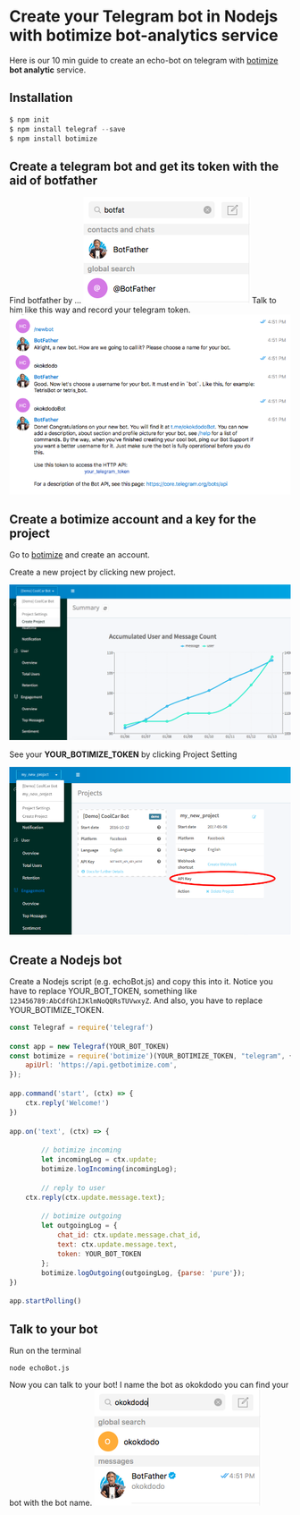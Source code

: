 # Create your Telegram bot in Nodejs with botimize bot-analytics service

Here is our 10 min guide to create an echo-bot on telegram with [botimize](http://www.botimize.io) **bot analytic** service.

## Installation

```js
$ npm init
$ npm install telegraf --save
$ npm install botimize
```

## Create a telegram bot and get its token with the aid of botfather

Find botfather by ...
![Botfather](demo/botFather.png)
Talk to him like this way and record your telegram token.
![teleToken](demo/teleToken.png)


## Create a botimize account and a key for the project

Go to [botimize](https://dashboard.botimize.io/register) and create an account.

Create a new project by clicking new project.

![New_project](/demo/botimize_new_project.png)

See your **YOUR_BOTIMIZE_TOKEN** by clicking Project Setting

![Project Setting](demo/botimize_apiKey.png)

## Create a Nodejs bot

Create a Nodejs script (e.g. echoBot.js) and copy this into it. 
Notice you have to replace YOUR_BOT_TOKEN, something like `123456789:AbCdfGhIJKlmNoQQRsTUVwxyZ`.
And also, you have to replace YOUR_BOTIMIZE_TOKEN.
```js
const Telegraf = require('telegraf')

const app = new Telegraf(YOUR_BOT_TOKEN)
const botimize = require('botimize')(YOUR_BOTIMIZE_TOKEN, "telegram", {
    apiUrl: 'https://api.getbotimize.com',
});

app.command('start', (ctx) => {
  	ctx.reply('Welcome!')
})

app.on('text', (ctx) => {

        // botimize incoming
        let incomingLog = ctx.update;
        botimize.logIncoming(incomingLog);

        // reply to user
	ctx.reply(ctx.update.message.text);
  
        // botimize outgoing
        let outgoingLog = {
            chat_id: ctx.update.message.chat_id,
            text: ctx.update.message.text,
            token: YOUR_BOT_TOKEN 
        };      
        botimize.logOutgoing(outgoingLog, {parse: 'pure'});
})

app.startPolling()
```

## Talk to your bot

Run on the terminal
```
node echoBot.js
```

Now you can talk to your bot!
I name the bot as okokdodo you can find your bot with the bot name.
![okokdodo](/demo/okokdodo.png)
